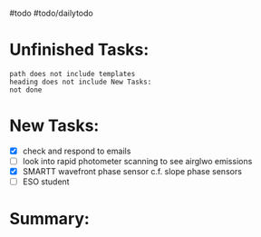 #todo 
#todo/dailytodo

# Unfinished Tasks:
```tasks 
path does not include templates
heading does not include New Tasks:
not done 
```
# New Tasks:
- [x] check and respond to emails
- [ ] look into rapid photometer scanning to see airglwo emissions
- [x] SMARTT wavefront phase sensor c.f. slope phase sensors
- [ ] ESO student
# Summary:
